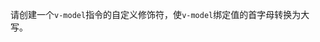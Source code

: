 <!--info-header-start-->
<!--info-header-end-->


请创建一个`v-model`指令的自定义修饰符，使`v-model`绑定值的首字母转换为大写。


<!--info-footer-start-->
<!--info-footer-end-->
